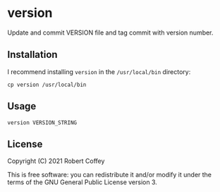 version
=======

Update and commit VERSION file and tag commit with version number.


Installation
------------

I recommend installing `version` in the `/usr/local/bin` directory:

    cp version /usr/local/bin


Usage
-----

    version VERSION_STRING


License
-------

Copyright (C) 2021 Robert Coffey

This is free software: you can redistribute it and/or modify it under the terms
of the GNU General Public License version 3.
